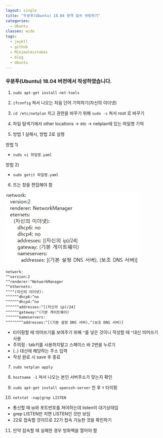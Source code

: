 ```yaml
---
layout: single
title: "우분투(Ubuntu) 18.04 원격 접속 셋팅하기"
categories:
  - Ubuntu
classes: wide
tags:
  - jeykll
  - github
  - Minimalmistakes
  - blog
  - Ubuntu
---
```


### 우분투(Ubuntu) 18.04 버전에서 작성하였습니다.

1. `sudo apt-get install net-tools`  

2. `ifconfig` 쳐서 나오는 처음 단어 기억하기(자신의 이더넷)  

3. `cd /etc/netplan` 치고 권한을 바꾸기 위해 `sudo -s` 쳐서 root 로 바꾸기  

4. 파일 탐색기에서 other locations -> etc -> netplan에 있는 파일명 기억

5. 방법 1 실패시, 방법 2로 실행  

  방법 1)  
 - `sudo vi 파일명.yaml`  

  방법 2)  
 - `sudo getit 파일명.yaml`  

6. 뜨는 창을 편집해야 함  

![작성하는 이미지](/img/ssh.JPG)   

```
network:
^^version:2
^^renderer:^NetworkManager
^^ethernets:
^^^^(자신의 이더넷):
^^^^^^dhcp6:^no
^^^^^^dhcp4:^no
^^^^^^addresses:^[(자신의 ip)/24]
^^^^^^gateway:^(기본 게이트웨이)
^^^^^^nameservers:
^^^^^^^^addresses:^[(기본 설정 DNS 서버),^(보조 DNS 서버)]
```
 - 타이핑할 때 띄어쓰기를 보여주기 위해 `^`를 넣은 것이니 작성할 때 `^`대신 띄어쓰기 사용  
 - 주의점 : tab키를 사용하지말고 스페이스 바 2번을 누르기  
 - (..) 대신에 해당하는 주소 입력
 - 작성 완료 시 save 후 종료  

7. `sudo netplan apply`  

8. `hostname -I` 쳐서 나오는 본인 서버주소가 맞는지 확인  

9. `sudo apt-get install openssh-server` 친 후 `Y` 타이핑  

10. `netstat -nap|grep LISTEN`  
 + 통신할 때 ip와 포트번호를 쳐야하는데 listen이 대기상태임
 + grep LISTEN만 치면 LISTEN인 것만 보임
 + 22로 접속할 것이므로 22가 접속 가능한 것을 확인하기

11. 만약 접속할 때 실패한 경우 방화벽을 열어야 함
